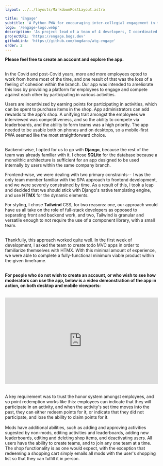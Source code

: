 ```yaml
---
layout: ../../layouts/MarkdownPostLayout.astro

title: 'Engage'
subtitle: 'A Python PWA for encouraging inter-collegial engagement in the workplace.'
logo: '/engage-logo.webp'
description: 'As project lead of a team of 4 developers, I coordinated the gathering and documentation of requirements, outlining of project scope, database design, prototyping, and led the development of an internal web app for a Cognizant branch to completion, within 3 months.'
projectURL: 'https://engage.bogz.dev'
githubLink: 'https://github.com/bogdano/atg-engage'
order: 2
---
```


**Please feel free to create an account and explore the app.**<br /><br />

In the Covid and post-Covid years, more and more employees opted to work from home most of the time, and one result of that was the loss
of a feeling of cohesion within the branch. Our app was intended to ameliorate this loss by providing a platform for employees to engage
and compete against each other by participating in various activities.

Users are incentivized by earning points for participating in activities, which can be spent to purchase items in the shop. App administrators
can add rewards to the app's shop. A unifying trait amongst the employees we interviewed was competitiveness, and so the ability to compete via
leaderboards, and the ability to form teams was a high priority. The app needed to be usable both on phones and on desktops, so a mobile-first PWA seemed like
the most straightforward choice.<br /><br />

Backend-wise, I opted for us to go with **Django**, because the rest of the team was already familiar with it. I chose **SQLite** for the database because a monolithic
architecture is sufficient for an app designed to be used internally by users within the same company branch.

Frontend-wise, we were dealing with two primary constraints-- I was the only team member familiar with the SPA approach to frontend development, and we were severely
constrained by time. As a result of this, I took a leap and decided that we should stick with Django's native templating engine, and use **HTMX** for the dynamic elements.

For styling, I chose **Tailwind** CSS, for two reasons: one, our approach would have us all take on the role of full-stack developers as opposed to separating
front and backend work, and two, Tailwind is granular and versatile enough to not require the use of a component library, with a small team.<br /><br />

Thankfully, this approach worked quite well. In the first week of development, I asked the team to create todo MVC apps in order to familiarize themselves with HTMX.
With this minimal amount of experience, we were able to complete a fully-functional minimum viable product within the given timeframe.<br /><br />

**For people who do not wish to create an account, or who wish to see how moderators can use the app, below is a video demonstration of the app in action, on both
desktop and mobile viewports:**<br /><br />
<div style="padding:56.25% 0 0 0;position:relative;"><iframe src="https://player.vimeo.com/video/1007484684?badge=0&amp;autopause=0&amp;player_id=0&amp;app_id=58479" frameborder="0" allow="autoplay; fullscreen; picture-in-picture; clipboard-write" style="position:absolute;top:0;left:0;width:100%;height:100%;" title="Engage Demo"></iframe></div><script src="https://player.vimeo.com/api/player.js"></script>
<br /><br />
A key requirement was to trust the honor system amongst employees, and so point redemption works like this: employees can indicate that they will participate in an activity,
and when the activity's set time moves into the past, they can either redeem points for it, or indicate that they did not participate, and lose the ability to claim points for it.
<br /><br />
Mods have additional abilities, such as adding and approving activities sugested by non-mods, editing activities and leaderboards, adding new leaderboards, editing and deleting
shop items, and deactivating users. All users have the ability to create teams, and to join any one team at a time. The shop functionality is as one would expect, with the
exception that redeeming a shopping cart simply emails all mods with the user's shopping list so that they can fulfill it in person.
